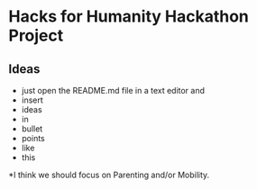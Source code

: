 # Hacks for Humanity Hackathon Project

## Ideas

* just open the README.md file in a text editor and
* insert
* ideas
* in
* bullet
* points
* like
* this

*I think we should focus on Parenting and/or Mobility.
